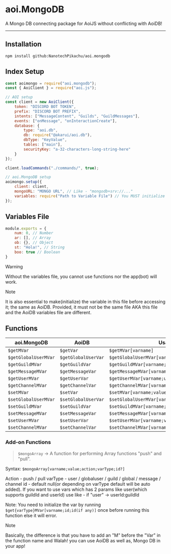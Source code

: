 # aoi.MongoDB

A Mongo DB connecting package for AoiJS without conflicting with AoiDB!

<hr />

## Installation

```
npm install github:NanotechPikachu/aoi.mongodb
```

## Index Setup

```js
const aoimongo = require("aoi.mongodb");
const { AoiClient } = require("aoi.js");

// AOI setup
const client = new AoiClient({
    token: "DISCORD BOT TOKEN",
    prefix: "DISCORD BOT PREFIX",
    intents: ["MessageContent", "Guilds", "GuildMessages"],
    events: ["onMessage", "onInteractionCreate"],
    database: {
        type: "aoi.db",
        db: require("@akarui/aoi.db"),
        dbType: "KeyValue",
        tables: ["main"],
        securityKey: "a-32-characters-long-string-here"
    }
});

client.loadCommands("./commands/", true);

// aoi.MongoDB setup
aoimongo.setup({
    client: client,
    mongoURL: "MONGO URL", // Like - "mongodb+srv://..."
    variables: require("Path to Variable File") // You MUST initialize a file with variables and require() it here. Like - require("./var.js") if var.js is the variables file name
});
```

## Variables File

```js
module.exports = {
    num: 0, // Number
    ar: [], // Array
    ob: {}, // Object
    st: "Hola!", // String
    boo: true // Boolean
}
```

> [!WARNING]
> Without the variables file, you cannot use functions nor the app(bot) will work.

> [!NOTE]
> It is also essential to make(initialize) the variable in this file before accessing it; the same as AoiDB. Provided, it must not be the same file AKA this file and the AoiDB variables file are different.

## Functions

| aoi.MongoDB | AoiDB | Usage |
| ---- | ---- | ----- |
|  `$getMVar` | `$getVar` | `$getMVar[varname]` |
|  `$getGlobalUserMVar` | `$getGlobalUserVar` | `$getGlobalUserMVar[varname;userId?]` |
|  `$getGuildMVar` | `$getGuildVar` | `$getGuildMVar[varname;guildId?]` |
|  `$getMessageMVar` | `$getMessageVar` | `$getMessageMVar[varname;messageId?]` |
|  `$getUserMVar` | `$getUserVar` | `$getUserMVar[varname;userId?;guildId?]` |
|  `$getChannelMVar` | `$getChannelVar` | `$getChannelMVar[varname;channelId?]` |
|  `$setMVar` | `$setVar` | `$setMVar[varname;value]` |
|  `$setGlobalUserMVar` | `$setGlobalUserVar` | `$setGlobalUserMVar[varname;value;userId?]` |
|  `$setGuildMVar` | `$setGuildVar` | `$setGuildMVar[varname;value;guildId?]` |
|  `$setMessageMVar` | `$setMessageVar` | `$setMessageMVar[varname;value;messageId?]` |
|  `$setUserMVar` | `$setUserVar` | `$setUserMVar[varname;value;userId?;guildId?]` |
|  `$setChannelMVar` | `$setChannelVar` | `$setChannelMVar[varname;value;channelId?]` |

### Add-on Functions

> `$mongoArray` -> A function for performing Array functions "push" and "pull".

Syntax: `$mongoArray[varname;value;action;varType;id?]`

Action - push / pull
varType - user / globaluser / guild / global / message / channel
id - default null(or depending on varType default will be auto added). If you want to use vars which has 2 params like user(which supports guildId and userId) use like - if "user" -> userId:guildId

Note: You need to initialize the var by running `$get{varType}MVar[varname;id;id(if any)]` once before running this function else it will error.



> [!NOTE]
> Basically, the difference is that you have to add an "M" before the "Var" in the function name and Walah! you can use AoiDB as well as, Mongo DB in your app!
